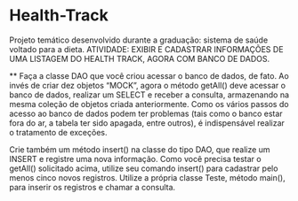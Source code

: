 # Health-Track
Projeto temático desenvolvido durante a graduação: sistema de saúde voltado para a dieta. 
ATIVIDADE: EXIBIR E CADASTRAR INFORMAÇÕES DE UMA LISTAGEM DO HEALTH TRACK, AGORA COM BANCO DE DADOS.

** Faça a classe DAO que você criou acessar o banco de dados, de fato. Ao invés de criar dez objetos “MOCK”, agora o método getAll() deve acessar o banco de dados, realizar um SELECT e receber a consulta, armazenando na mesma coleção de objetos criada anteriormente.
Como os vários passos do acesso ao banco de dados podem ter problemas (tais como o banco estar fora do ar, a tabela ter sido apagada, entre outros), é indispensável realizar o tratamento de exceções.

Crie também um método insert() na classe do tipo DAO, que realize um INSERT e registre uma nova informação. Como você precisa testar o getAll() solicitado acima, utilize seu comando insert() para cadastrar pelo menos cinco novos registros. 
Utilize a própria classe Teste, método main(), para inserir os registros e chamar a consulta.

